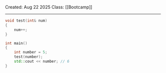 Created: Aug 22 2025
Class:  [[Bootcamp]]
- - -
```cpp
void test(int& num)
{
	num++;
}

int main()
{
	int number = 5;
	test(number);
	std::cout << number; // 6
}
```